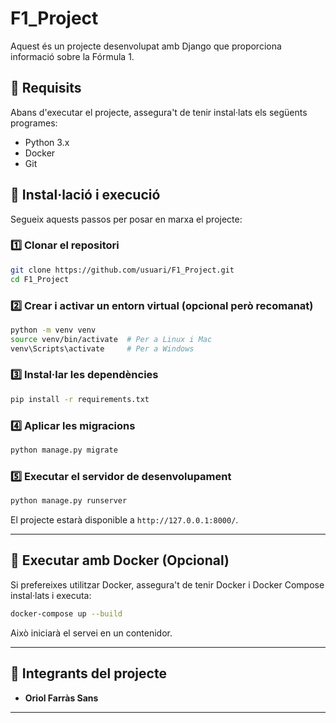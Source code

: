 # F1_Project

Aquest és un projecte desenvolupat amb Django que proporciona informació sobre la Fórmula 1.

## 📌 Requisits

Abans d'executar el projecte, assegura't de tenir instal·lats els següents programes:

- Python 3.x  
- Docker   
- Git 

## 🚀 Instal·lació i execució

Segueix aquests passos per posar en marxa el projecte:

### 1️⃣ Clonar el repositori
```bash
git clone https://github.com/usuari/F1_Project.git
cd F1_Project
```

### 2️⃣ Crear i activar un entorn virtual (opcional però recomanat)
```bash
python -m venv venv
source venv/bin/activate  # Per a Linux i Mac
venv\Scripts\activate     # Per a Windows
```

### 3️⃣ Instal·lar les dependències
```bash
pip install -r requirements.txt
```

### 4️⃣ Aplicar les migracions
```bash
python manage.py migrate
```

### 5️⃣ Executar el servidor de desenvolupament
```bash
python manage.py runserver
```

El projecte estarà disponible a `http://127.0.0.1:8000/`.

---

## 🐳 Executar amb Docker (Opcional)

Si prefereixes utilitzar Docker, assegura't de tenir Docker i Docker Compose instal·lats i executa:

```bash
docker-compose up --build
```

Això iniciarà el servei en un contenidor.

---

## 👥 Integrants del projecte

- **Oriol Farràs Sans**


---


